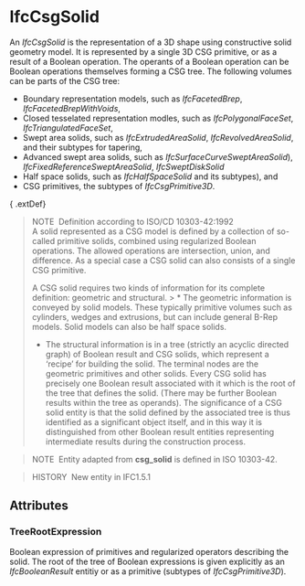 # IfcCsgSolid

An _IfcCsgSolid_ is the representation of a 3D shape using constructive solid geometry model. It is represented by a single 3D CSG primitive, or as a result of a Boolean operation. The operants of a Boolean operation can be Boolean operations themselves forming a CSG tree. The following volumes can be parts of the CSG tree:

* Boundary representation models, such as _IfcFacetedBrep_, _IfcFacetedBrepWithVoids_, 
* Closed tesselated representation modles, such as _IfcPolygonalFaceSet_, _IfcTriangulatedFaceSet_, 
* Swept area solids, such as _IfcExtrudedAreaSolid_, _IfcRevolvedAreaSolid_, and their subtypes for tapering, 
* Advanced swept area solids, such as _IfcSurfaceCurveSweptAreaSolid_), _IfcFixedReferenceSweptAreaSolid_, _IfcSweptDiskSolid_ 
* Half space solids, such as _IfcHalfSpaceSolid_ and its subtypes), and 
* CSG primitives, the subtypes of _IfcCsgPrimitive3D_. 

{ .extDef}
> NOTE&nbsp; Definition according to ISO/CD 10303-42:1992  
> A solid represented as a CSG model is defined by a collection of so-called primitive solids, combined using regularized Boolean operations. The allowed operations are intersection, union, and difference. As a special case a CSG solid can also consists of a single CSG primitive.  
>   
> A CSG solid requires two kinds of information for its complete definition: geometric and structural. > * The geometric information is conveyed by solid models. These typically primitive volumes such as cylinders, wedges and extrusions, but can include general B-Rep models. Solid models can also be half space solids.
> * The structural information is in a tree (strictly an acyclic directed graph) of Boolean result and CSG solids, which represent a &lsquo;recipe&rsquo; for building the solid. The terminal nodes are the geometric primitives and other solids. Every CSG solid has precisely one Boolean result associated with it which is the root of the tree that defines the solid. (There may be further Boolean results within the tree as operands). The significance of a CSG solid entity is that the solid defined by the associated tree is thus identified as a significant object itself, and in this way it is distinguished from other Boolean result entities representing intermediate results during the construction process.

> NOTE&nbsp; Entity adapted from **csg_solid** is defined in ISO 10303-42.

> HISTORY&nbsp; New entity in IFC1.5.1

## Attributes

### TreeRootExpression
Boolean expression of primitives and regularized operators describing the solid. The root of the tree of Boolean expressions is given explicitly as an _IfcBooleanResult_ entitiy or as a primitive (subtypes of _IfcCsgPrimitive3D_).

